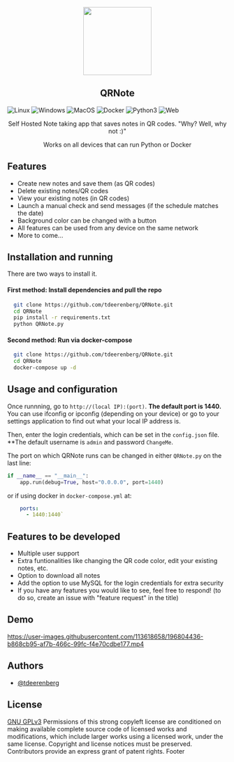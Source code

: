 <p align="center"><img src="https://user-images.githubusercontent.com/113618658/196811951-6fd8dc05-5cb2-4040-b295-547fde0d040d.png" height="156px" width="156px"></p>
<h2 align="center"><b>QRNote</b></h2>

![Linux](https://img.shields.io/badge/Linux-Compatible-brightgreen.svg)
![Windows](https://img.shields.io/badge/Windows-Compatible-brightgreen.svg)
![MacOS](https://img.shields.io/badge/OSX-Compatible-brightgreen.svg)
![Docker](https://img.shields.io/badge/Docker-working-blue.svg)
![Python3](https://img.shields.io/badge/Python-Code-blue.svg)
![Web](https://img.shields.io/badge/HTML,CSS,JS-Code-blue.svg)

<p style="text-align: center;">Self Hosted Note taking app that saves notes in QR codes. "Why? Well, why not :)"</p>

<p style="text-align: center;">Works on all devices that can run Python or Docker</p>

## Features

- Create new notes and save them (as QR codes)
- Delete existing notes/QR codes
- View your existing notes (in QR codes)
- Launch a manual check and send messages (if the schedule matches the date)
- Background color can be changed with a button
- All features can be used from any device on the same network
- More to come...

## Installation and running

There are two ways to install it.
#### First method: Install dependencies and pull the repo

```bash
  git clone https://github.com/tdeerenberg/QRNote.git
  cd QRNote
  pip install -r requirements.txt
  python QRNote.py
```
#### Second method: Run via docker-compose
```bash
  git clone https://github.com/tdeerenberg/QRNote.git
  cd QRNote
  docker-compose up -d
```    

## Usage and configuration

Once runnning, go to `http://(local IP):(port)`. **The default port is 1440.** You can use ifconfig or ipconfig (depending on your device) or go to your settings application to find out what your local IP address is.

Then, enter the login credentials, which can be set in the `config.json` file. **The default username is `admin` and password `ChangeMe`.

The port on which QRNote runs can be changed in either `QRNote.py` on the last line: 
``` python
if __name__ == "__main__":
    app.run(debug=True, host="0.0.0.0", port=1440)
```
or if using docker in `docker-compose.yml` at:

```docker-compose.yml
    ports:
      - 1440:1440`
```
## Features to be developed 
- Multiple user support
- Extra funtionalities like changing the QR code color, edit your existing notes, etc.
- Option to download all notes
- Add the option to use MySQL for the login credentials for extra security
- If you have any features you would like to see, feel free to respond! (to do so, create an issue with "feature request" in the title)

## Demo
https://user-images.githubusercontent.com/113618658/196804436-b868cb95-af7b-466c-99fc-f4e70cdbe177.mp4

## Authors

- [@tdeerenberg](https://www.github.com/tdeerenberg)


## License

[GNU GPLv3](https://choosealicense.com/licenses/gpl-3.0/)
Permissions of this strong copyleft license are conditioned on making available complete source code of licensed works and modifications, which include larger works using a licensed work, under the same license. Copyright and license notices must be preserved. Contributors provide an express grant of patent rights. 
Footer
